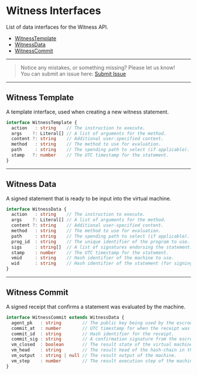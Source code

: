 # Witness Interfaces

List of data interfaces for the Witness API.

- [WitnessTemplate](#witness-template)
- [WitnessData](#witness-data)
- [WitnessCommit](#witness-commit)

---
> Notice any mistakes, or something missing? Please let us know!  
> You can submit an issue here: [Submit Issue](https://github.com/BitEscrow/escrow-core/issues/new/choose)

---

## Witness Template

A template interface, used when creating a new witness statement.

```ts
interface WitnessTemplate {
  action   : string    // The instruction to execute.
  args    ?: Literal[] // A list of arguments for the method.
  content ?: string    // Additional user-specified content.
  method   : string    // The method to use for evaluation.
  path     : string    // The spending path to select (if applicable).
  stamp   ?: number    // The UTC timestamp for the statement.
}
```

---

## Witness Data

A signed statement that is ready to be input into the virtual machine.

```ts
interface WitnessData {
  action   : string    // The instruction to execute.
  args    ?: Literal[] // A list of arguments for the method.
  content ?: string    // Additional user-specified content.
  method   : string    // The method to use for evaluation.
  path     : string    // The spending path to select (if applicable).
  prog_id  : string    // The unique identifier of the program to use.
  sigs     : string[]  // A list of signatures endorsing the statement.
  stamp    : number    // The UTC timestamp for the statement.
  vmid     : string    // Hash identifier of the machine to use.
  wid      : string    // Hash identifier of the statement (for signing).
}
```

---

## Witness Commit

A signed receipt that confirms a statement was evaluated by the machine.

```ts
interface WitnessCommit extends WitnessData {
  agent_pk   : string        // The public key being used by the escrow server.
  commit_at  : number        // UTC timestamp for when the receipt was created. 
  commit_id  : string        // Hash identifier for the receipt. 
  commit_sig : string        // A confirmation signature from the escrow server.
  vm_closed  : boolean       // The result state of the virtual machine.
  vm_head    : string        // The result head of the hash-chain in the machine.
  vm_output  : string | null // The result output of the machine.
  vm_step    : number        // The result execution step of the machine.
}
```
